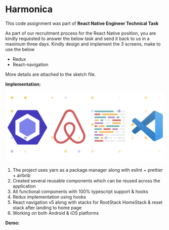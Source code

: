 # Harmonica

This code assignment was part of **React Native Engineer Technical Task**

As part of our recruitment process for the React Native position, you are kindly requested to answer the below task and send it back to us in a maximum three days.
Kindly design and implement the 3 screens, make to use the below

- Redux
- React-navigation

More details are attached to the sketch file.

**Implementation:**

![image description](demo/lint.png)

1.  The project uses yarn as a package manager along with eslint + prettier + airbnb
2.  Created several reusable components which can be reused across the application
3.  All functional components with 100% typescript support & hooks
4.  Redux implementation using hooks
5.  React navigation v5 along with stacks for RootStack HomeStack & reset stack after landing to home page
6.  Working on both Android & iOS platforms

**Demo:**
